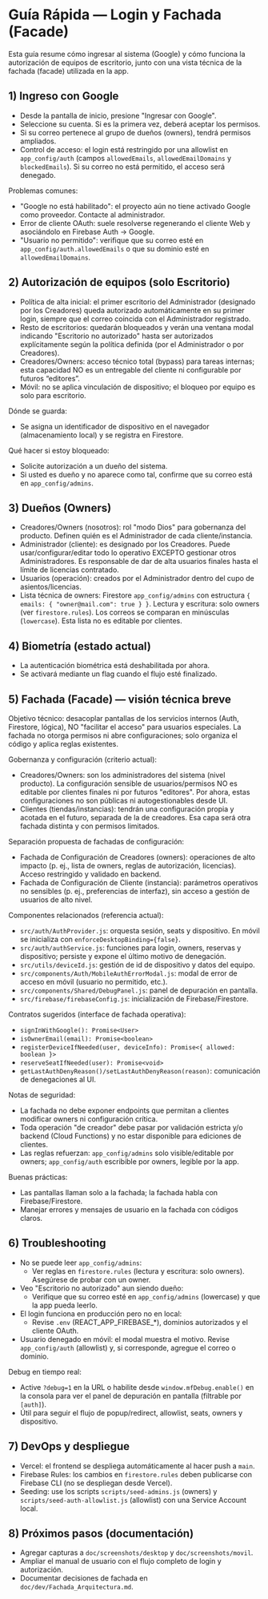 # Guía Rápida — Login y Fachada (Facade)

Esta guía resume cómo ingresar al sistema (Google) y cómo funciona la autorización de equipos de escritorio, junto con una vista técnica de la fachada (facade) utilizada en la app.

## 1) Ingreso con Google

- Desde la pantalla de inicio, presione "Ingresar con Google".
- Seleccione su cuenta. Si es la primera vez, deberá aceptar los permisos.
- Si su correo pertenece al grupo de dueños (owners), tendrá permisos ampliados.
- Control de acceso: el login está restringido por una allowlist en `app_config/auth` (campos `allowedEmails`, `allowedEmailDomains` y `blockedEmails`). Si su correo no está permitido, el acceso será denegado.

Problemas comunes:
- "Google no está habilitado": el proyecto aún no tiene activado Google como proveedor. Contacte al administrador.
- Error de cliente OAuth: suele resolverse regenerando el cliente Web y asociándolo en Firebase Auth → Google.
- "Usuario no permitido": verifique que su correo esté en `app_config/auth.allowedEmails` o que su dominio esté en `allowedEmailDomains`.

## 2) Autorización de equipos (solo Escritorio)

- Política de alta inicial: el primer escritorio del Administrador (designado por los Creadores) queda autorizado automáticamente en su primer login, siempre que el correo coincida con el Administrador registrado.
- Resto de escritorios: quedarán bloqueados y verán una ventana modal indicando "Escritorio no autorizado" hasta ser autorizados explícitamente según la política definida (por el Administrador o por Creadores).
- Creadores/Owners: acceso técnico total (bypass) para tareas internas; esta capacidad NO es un entregable del cliente ni configurable por futuros “editores”.
- Móvil: no se aplica vinculación de dispositivo; el bloqueo por equipo es solo para escritorio.

Dónde se guarda:
- Se asigna un identificador de dispositivo en el navegador (almacenamiento local) y se registra en Firestore.

Qué hacer si estoy bloqueado:
- Solicite autorización a un dueño del sistema.
- Si usted es dueño y no aparece como tal, confirme que su correo está en `app_config/admins`.

## 3) Dueños (Owners)

- Creadores/Owners (nosotros): rol "modo Dios" para gobernanza del producto. Definen quién es el Administrador de cada cliente/instancia.
- Administrador (cliente): es designado por los Creadores. Puede usar/configurar/editar todo lo operativo EXCEPTO gestionar otros Administradores. Es responsable de dar de alta usuarios finales hasta el límite de licencias contratado.
- Usuarios (operación): creados por el Administrador dentro del cupo de asientos/licencias.
- Lista técnica de owners: Firestore `app_config/admins` con estructura `{ emails: { "owner@mail.com": true } }`. Lectura y escritura: solo owners (ver `firestore.rules`). Los correos se comparan en minúsculas (`lowercase`). Esta lista no es editable por clientes.

## 4) Biometría (estado actual)

- La autenticación biométrica está deshabilitada por ahora.
- Se activará mediante un flag cuando el flujo esté finalizado.

## 5) Fachada (Facade) — visión técnica breve

Objetivo técnico: desacoplar pantallas de los servicios internos (Auth, Firestore, lógica), NO "facilitar el acceso" para usuarios especiales. La fachada no otorga permisos ni abre configuraciones; solo organiza el código y aplica reglas existentes.

Gobernanza y configuración (criterio actual):
- Creadores/Owners: son los administradores del sistema (nivel producto). La configuración sensible de usuarios/permisos NO es editable por clientes finales ni por futuros "editores". Por ahora, estas configuraciones no son públicas ni autogestionables desde UI.
- Clientes (tiendas/instancias): tendrán una configuración propia y acotada en el futuro, separada de la de creadores. Esa capa será otra fachada distinta y con permisos limitados.

Separación propuesta de fachadas de configuración:
- Fachada de Configuración de Creadores (owners): operaciones de alto impacto (p. ej., lista de owners, reglas de autorización, licencias). Acceso restringido y validado en backend.
- Fachada de Configuración de Cliente (instancia): parámetros operativos no sensibles (p. ej., preferencias de interfaz), sin acceso a gestión de usuarios de alto nivel.

Componentes relacionados (referencia actual):
- `src/auth/AuthProvider.js`: orquesta sesión, seats y dispositivo. En móvil se inicializa con `enforceDesktopBinding={false}`.
- `src/auth/authService.js`: funciones para login, owners, reservas y dispositivo; persiste y expone el último motivo de denegación.
- `src/utils/deviceId.js`: gestión de id de dispositivo y datos del equipo.
- `src/components/Auth/MobileAuthErrorModal.js`: modal de error de acceso en móvil (usuario no permitido, etc.).
- `src/components/Shared/DebugPanel.js`: panel de depuración en pantalla.
- `src/firebase/firebaseConfig.js`: inicialización de Firebase/Firestore.

Contratos sugeridos (interface de fachada operativa):
- `signInWithGoogle(): Promise<User>`
- `isOwnerEmail(email): Promise<boolean>`
- `registerDeviceIfNeeded(user, deviceInfo): Promise<{ allowed: boolean }>`
- `reserveSeatIfNeeded(user): Promise<void>`
- `getLastAuthDenyReason()/setLastAuthDenyReason(reason)`: comunicación de denegaciones al UI.

Notas de seguridad:
- La fachada no debe exponer endpoints que permitan a clientes modificar owners ni configuración crítica.
- Toda operación "de creador" debe pasar por validación estricta y/o backend (Cloud Functions) y no estar disponible para ediciones de clientes.
- Las reglas refuerzan: `app_config/admins` solo visible/editable por owners; `app_config/auth` escribible por owners, legible por la app.

Buenas prácticas:
- Las pantallas llaman solo a la fachada; la fachada habla con Firebase/Firestore.
- Manejar errores y mensajes de usuario en la fachada con códigos claros.

## 6) Troubleshooting

- No se puede leer `app_config/admins`:
  - Ver reglas en `firestore.rules` (lectura y escritura: solo owners). Asegúrese de probar con un owner.
- Veo "Escritorio no autorizado" aun siendo dueño:
  - Verifique que su correo esté en `app_config/admins` (lowercase) y que la app pueda leerlo.
- El login funciona en producción pero no en local:
  - Revise `.env` (REACT_APP_FIREBASE_*), dominios autorizados y el cliente OAuth.
- Usuario denegado en móvil: el modal muestra el motivo. Revise `app_config/auth` (allowlist) y, si corresponde, agregue el correo o dominio.

Debug en tiempo real:
- Active `?debug=1` en la URL o habilite desde `window.mfDebug.enable()` en la consola para ver el panel de depuración en pantalla (filtrable por `[auth]`).
- Útil para seguir el flujo de popup/redirect, allowlist, seats, owners y dispositivo.

## 7) DevOps y despliegue

- Vercel: el frontend se despliega automáticamente al hacer push a `main`.
- Firebase Rules: los cambios en `firestore.rules` deben publicarse con Firebase CLI (no se despliegan desde Vercel).
- Seeding: use los scripts `scripts/seed-admins.js` (owners) y `scripts/seed-auth-allowlist.js` (allowlist) con una Service Account local.

## 8) Próximos pasos (documentación)

- Agregar capturas a `doc/screenshots/desktop` y `doc/screenshots/movil`.
- Ampliar el manual de usuario con el flujo completo de login y autorización.
- Documentar decisiones de fachada en `doc/dev/Fachada_Arquitectura.md`.
